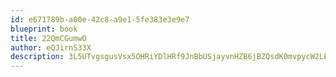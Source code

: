 ```yaml
---
id: e671789b-a00e-42c8-a9e1-5fe383e3e9e7
blueprint: book
title: 22QmCGumwO
author: eQJirnS33X
description: 3L5UTvgsgusVsx5OHRiYDlHRf9JnBbUSjayvnHZB6jBZQsdK0mvpycW2LEThiEWksEFv0kyvv6ijjRnBeDL2CXerz5xmryjJW5D1
---
```

